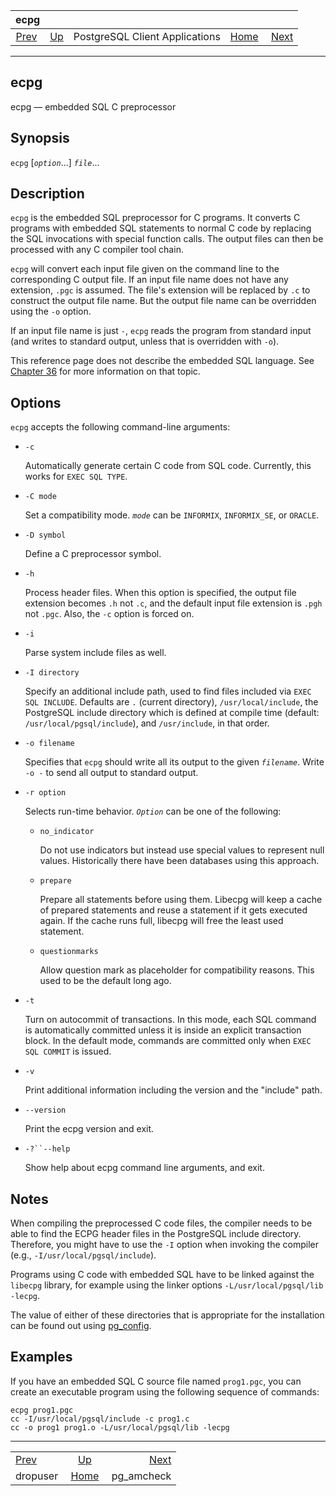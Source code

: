 <!--?xml version="1.0" encoding="UTF-8" standalone="no"?-->

|                  ecpg                 |                                                              |                                |                                                       |                                          |
| :-----------------------------------: | :----------------------------------------------------------- | :----------------------------: | ----------------------------------------------------: | ---------------------------------------: |
| [Prev](app-dropuser.html "dropuser")  | [Up](reference-client.html "PostgreSQL Client Applications") | PostgreSQL Client Applications | [Home](index.html "PostgreSQL 17devel Documentation") |  [Next](app-pgamcheck.html "pg_amcheck") |

***

[]()

## ecpg

ecpg — embedded SQL C preprocessor

## Synopsis

`ecpg` \[*`option`*...] *`file`*...

## Description

`ecpg` is the embedded SQL preprocessor for C programs. It converts C programs with embedded SQL statements to normal C code by replacing the SQL invocations with special function calls. The output files can then be processed with any C compiler tool chain.

`ecpg` will convert each input file given on the command line to the corresponding C output file. If an input file name does not have any extension, `.pgc` is assumed. The file's extension will be replaced by `.c` to construct the output file name. But the output file name can be overridden using the `-o` option.

If an input file name is just `-`, `ecpg` reads the program from standard input (and writes to standard output, unless that is overridden with `-o`).

This reference page does not describe the embedded SQL language. See [Chapter 36](ecpg.html "Chapter 36. ECPG — Embedded SQL in C") for more information on that topic.

## Options

`ecpg` accepts the following command-line arguments:

*   `-c`

    Automatically generate certain C code from SQL code. Currently, this works for `EXEC SQL TYPE`.

*   `-C mode`

    Set a compatibility mode. *`mode`* can be `INFORMIX`, `INFORMIX_SE`, or `ORACLE`.

*   `-D symbol`

    Define a C preprocessor symbol.

*   `-h`

    Process header files. When this option is specified, the output file extension becomes `.h` not `.c`, and the default input file extension is `.pgh` not `.pgc`. Also, the `-c` option is forced on.

*   `-i`

    Parse system include files as well.

*   `-I directory`

    Specify an additional include path, used to find files included via `EXEC SQL INCLUDE`. Defaults are `.` (current directory), `/usr/local/include`, the PostgreSQL include directory which is defined at compile time (default: `/usr/local/pgsql/include`), and `/usr/include`, in that order.

*   `-o filename`

    Specifies that `ecpg` should write all its output to the given *`filename`*. Write `-o -` to send all output to standard output.

*   `-r option`

    Selects run-time behavior. *`Option`* can be one of the following:

    *   `no_indicator`

        Do not use indicators but instead use special values to represent null values. Historically there have been databases using this approach.

    *   `prepare`

        Prepare all statements before using them. Libecpg will keep a cache of prepared statements and reuse a statement if it gets executed again. If the cache runs full, libecpg will free the least used statement.

    *   `questionmarks`

        Allow question mark as placeholder for compatibility reasons. This used to be the default long ago.

*   `-t`

    Turn on autocommit of transactions. In this mode, each SQL command is automatically committed unless it is inside an explicit transaction block. In the default mode, commands are committed only when `EXEC SQL COMMIT` is issued.

*   `-v`

    Print additional information including the version and the "include" path.

*   `--version`

    Print the ecpg version and exit.

*   `-?``--help`

    Show help about ecpg command line arguments, and exit.

## Notes

When compiling the preprocessed C code files, the compiler needs to be able to find the ECPG header files in the PostgreSQL include directory. Therefore, you might have to use the `-I` option when invoking the compiler (e.g., `-I/usr/local/pgsql/include`).

Programs using C code with embedded SQL have to be linked against the `libecpg` library, for example using the linker options `-L/usr/local/pgsql/lib -lecpg`.

The value of either of these directories that is appropriate for the installation can be found out using [pg\_config](app-pgconfig.html "pg_config").

## Examples

If you have an embedded SQL C source file named `prog1.pgc`, you can create an executable program using the following sequence of commands:

    ecpg prog1.pgc
    cc -I/usr/local/pgsql/include -c prog1.c
    cc -o prog1 prog1.o -L/usr/local/pgsql/lib -lecpg

***

|                                       |                                                              |                                          |
| :------------------------------------ | :----------------------------------------------------------: | ---------------------------------------: |
| [Prev](app-dropuser.html "dropuser")  | [Up](reference-client.html "PostgreSQL Client Applications") |  [Next](app-pgamcheck.html "pg_amcheck") |
| dropuser                              |     [Home](index.html "PostgreSQL 17devel Documentation")    |                              pg\_amcheck |
